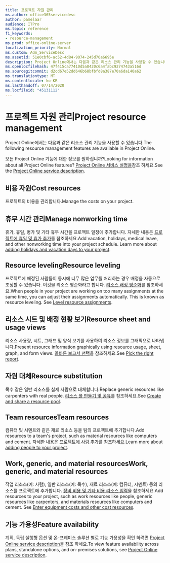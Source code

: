 ```yaml
---
title: 프로젝트 자원 관리
ms.author: office365servicedesc
author: pamelaar
audience: ITPro
ms.topic: reference
f1_keywords:
- resource-management
ms.prod: office-online-server
localization_priority: Normal
ms.custom: Adm_ServiceDesc
ms.assetid: 51e0cbf6-ac52-4d84-9074-245d70a6695e
description: Project Online에서는 다음과 같은 리소스 관리 기능을 사용할 수 있습니다.
ms.openlocfilehash: 47f415ca77410d5a8420c6a4fabc9274743a516d
ms.sourcegitcommit: d2cd67e52dd646b68bfbfd8a387e70a6da140a62
ms.translationtype: MT
ms.contentlocale: ko-KR
ms.lasthandoff: 07/14/2020
ms.locfileid: "45131112"
---
```

# <a name="project-resource-management"></a><span data-ttu-id="7813c-103">프로젝트 자원 관리</span><span class="sxs-lookup"><span data-stu-id="7813c-103">Project resource management</span></span>

<span data-ttu-id="7813c-104">Project Online에서는 다음과 같은 리소스 관리 기능을 사용할 수 있습니다.</span><span class="sxs-lookup"><span data-stu-id="7813c-104">The following resource management features are available in Project Online.</span></span>
  
<span data-ttu-id="7813c-105">모든 Project Online 기능에 대한 정보를 원하십니까?</span><span class="sxs-lookup"><span data-stu-id="7813c-105">Looking for information about all Project Online features?</span></span> <span data-ttu-id="7813c-106">[Project Online 서비스 설명을](project-online-service-description.md)참조 하세요.</span><span class="sxs-lookup"><span data-stu-id="7813c-106">See the [Project Online service description](project-online-service-description.md).</span></span>
  
## <a name="cost-resources"></a><span data-ttu-id="7813c-107">비용 자원</span><span class="sxs-lookup"><span data-stu-id="7813c-107">Cost resources</span></span>

<span data-ttu-id="7813c-108">프로젝트의 비용을 관리합니다.</span><span class="sxs-lookup"><span data-stu-id="7813c-108">Manage the costs on your project.</span></span>
  
## <a name="manage-nonworking-time"></a><span data-ttu-id="7813c-109">휴무 시간 관리</span><span class="sxs-lookup"><span data-stu-id="7813c-109">Manage nonworking time</span></span>

<span data-ttu-id="7813c-p102">휴가, 휴일, 병가 및 기타 휴무 시간을 프로젝트 일정에 추가합니다. 자세한 내용은 [프로젝트에 휴일 및 휴가 추가](https://go.microsoft.com/fwlink/p/?LinkId=271337)를 참조하세요.</span><span class="sxs-lookup"><span data-stu-id="7813c-p102">Add vacation, holidays, medical leave, and other nonworking time into your project schedule. Learn more about [adding holidays and vacation days to your project](https://go.microsoft.com/fwlink/p/?LinkId=271337).</span></span>
  
## <a name="resource-leveling"></a><span data-ttu-id="7813c-112">Resource leveling</span><span class="sxs-lookup"><span data-stu-id="7813c-112">Resource leveling</span></span>

<span data-ttu-id="7813c-p103">프로젝트에 배정된 사람들이 동시에 너무 많은 업무를 처리하는 경우 배정을 자동으로 조정할 수 있습니다. 이것을 리소스 평준화라고 합니다. [리소스 배정 평준화](https://go.microsoft.com/fwlink/p/?LinkId=271348)를 참조하세요.</span><span class="sxs-lookup"><span data-stu-id="7813c-p103">When people in your project are working on too many assignments at the same time, you can adjust their assignments automatically. This is known as resource leveling. See [Level resource assignments](https://go.microsoft.com/fwlink/p/?LinkId=271348).</span></span>
  
## <a name="resource-sheet-and-usage-views"></a><span data-ttu-id="7813c-116">리소스 시트 및 배정 현황 보기</span><span class="sxs-lookup"><span data-stu-id="7813c-116">Resource sheet and usage views</span></span>

<span data-ttu-id="7813c-117">리소스 사용량, 시트, 그래프 및 양식 보기를 사용하여 리소스 정보를 그래픽으로 나타냅니다.</span><span class="sxs-lookup"><span data-stu-id="7813c-117">Present resource information graphically using resource usage, sheet, graph, and form views.</span></span> <span data-ttu-id="7813c-118">[올바른 보고서 선택](https://go.microsoft.com/fwlink/?LinkId=402920)을 참조하세요.</span><span class="sxs-lookup"><span data-stu-id="7813c-118">See [Pick the right report](https://go.microsoft.com/fwlink/?LinkId=402920).</span></span>
  
## <a name="resource-substitution"></a><span data-ttu-id="7813c-119">자원 대체</span><span class="sxs-lookup"><span data-stu-id="7813c-119">Resource substitution</span></span>

<span data-ttu-id="7813c-120">목수 같은 일반 리소스를 실제 사람으로 대체합니다.</span><span class="sxs-lookup"><span data-stu-id="7813c-120">Replace generic resources like carpenters with real people.</span></span> <span data-ttu-id="7813c-121">[리소스 풀 만들기 및 공유](https://go.microsoft.com/fwlink/?LinkId=402921)를 참조하세요.</span><span class="sxs-lookup"><span data-stu-id="7813c-121">See [Create and share a resource pool](https://go.microsoft.com/fwlink/?LinkId=402921).</span></span>
  
## <a name="team-resources"></a><span data-ttu-id="7813c-122">Team resources</span><span class="sxs-lookup"><span data-stu-id="7813c-122">Team resources</span></span>

<span data-ttu-id="7813c-123">컴퓨터 및 시멘트와 같은 재료 리소스 등을 팀의 프로젝트에 추가합니다.</span><span class="sxs-lookup"><span data-stu-id="7813c-123">Add resources to a team's project, such as material resources like computers and cement.</span></span> <span data-ttu-id="7813c-124">자세한 내용은 [프로젝트에 사람 추가](https://go.microsoft.com/fwlink/p/?LinkId=271347)를 참조하세요.</span><span class="sxs-lookup"><span data-stu-id="7813c-124">Learn more about [adding people to your project](https://go.microsoft.com/fwlink/p/?LinkId=271347).</span></span>
  
## <a name="work-generic-and-material-resources"></a><span data-ttu-id="7813c-125">Work, generic, and material resources</span><span class="sxs-lookup"><span data-stu-id="7813c-125">Work, generic, and material resources</span></span>

<span data-ttu-id="7813c-p107">작업 리소스(예: 사람), 일반 리소스(예: 목수), 재료 리소스(예: 컴퓨터, 시멘트) 등의 리소스를 프로젝트에 추가합니다. [장비 비용 및 기타 비용 리소스 입력](https://go.microsoft.com/fwlink/?LinkId=402922)을 참조하세요.</span><span class="sxs-lookup"><span data-stu-id="7813c-p107">Add resources to your project, such as work resources like people, generic resources like carpenters, and materials resources like computers and cement. See [Enter equipment costs and other cost resources](https://go.microsoft.com/fwlink/?LinkId=402922).</span></span>
  
## <a name="feature-availability"></a><span data-ttu-id="7813c-128">기능 가용성</span><span class="sxs-lookup"><span data-stu-id="7813c-128">Feature availability</span></span>

<span data-ttu-id="7813c-129">계획, 독립 실행형 옵션 및 온-프레미스 솔루션 별로 기능 가용성을 확인 하려면 [Project Online service description](project-online-service-description.md)을 참조 하세요.</span><span class="sxs-lookup"><span data-stu-id="7813c-129">To view feature availability across plans, standalone options, and on-premises solutions, see [Project Online service description](project-online-service-description.md).</span></span>
  

